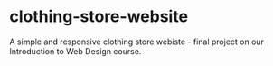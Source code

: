 # clothing-store-website

A simple and responsive clothing store webiste - final project on our Introduction to Web Design course.
